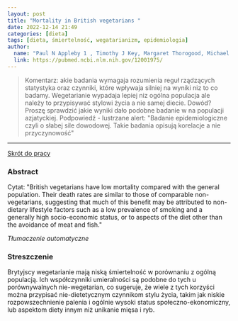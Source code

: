 ```yaml
---
layout: post
title: "Mortality in British vegetarians "
date: 2022-12-14 21:49
categories: [dieta]
tags: [dieta, śmiertelność, wegatarianizm, epidemiologia]
author:
  name: "Paul N Appleby 1 , Timothy J Key, Margaret Thorogood, Michael L Burr, Jim Mann"
  link: https://pubmed.ncbi.nlm.nih.gov/12001975/
---
```


> Komentarz:
> akie badania wymagaja rozumienia reguł rządzących statystyka oraz czynniki, które wpływaja silniej na wyniki niz to co badamy. Wegetarianie wypadaja lepiej niz ogólna populacja ale należy to przypisywać stylowi życia a nie samej diecie. Dowód? Proszę sprawdzić jakie wyniki dało podobne badanie w na populacji azjatyckiej. Podpowiedź - lustrzane
> alert: "Badanie epidemiologiczne czyli o słabej sile dowodowej. Takie badania opisują korelacje a nie przyczynowość"
> 
<hr>

[Skrót do pracy](https://pubmed.ncbi.nlm.nih.gov/12001975/)

### Abstract
Cytat: "British vegetarians have low mortality compared with the general population. Their death rates are similar to those of comparable non-vegetarians, suggesting that much of this benefit may be attributed to non-dietary lifestyle factors such as a low prevalence of smoking and a generally high socio-economic status, or to aspects of the diet other than the avoidance of meat and fish."


*Tłumaczenie automatyczne*

### Streszczenie
Brytyjscy wegetarianie mają niską śmiertelność w porównaniu z ogólną populacją. Ich współczynniki umieralności są podobne do tych u porównywalnych nie-wegetarian, co sugeruje, że wiele z tych korzyści można przypisać nie-dietetycznym czynnikom stylu życia, takim jak niskie rozpowszechnienie palenia i ogólnie wysoki status społeczno-ekonomiczny, lub aspektom diety innym niż unikanie mięsa i ryb.
